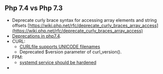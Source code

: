 Php 7.4 vs Php 7.3
---

* Deprecate curly brace syntax for accessing array elements and string offsets
[https://wiki.php.net/rfc/deprecate_curly_braces_array_access](https://wiki.php.net/rfc/deprecate_curly_braces_array_access)
* [Deprecations in php7.4](https://wiki.php.net/rfc/deprecations_php_7_4).
* CURL: 
  * [CURLfile supports UNICODE filenames](https://bugs.php.net/bug.php?id=77711)
  * Deprecated $version parameter of curl_version().
* FPM:
  * [systemd service should be hardened](https://bugs.php.net/bug.php?id=72510)
*
 
